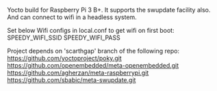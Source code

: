 Yocto build for Raspberry Pi 3 B+. 
It supports the swupdate facility also. And can connect to wifi in a headless system.

Set below Wifi configs in local.conf to get wifi on first boot:
    SPEEDY_WIFI_SSID
    SPEEDY_WIFI_PASS



Project depends on 'scarthgap' branch of the following repo:
https://github.com/yoctoproject/poky.git
https://github.com/openembedded/meta-openembedded.git
https://github.com/agherzan/meta-raspberrypi.git
https://github.com/sbabic/meta-swupdate.git